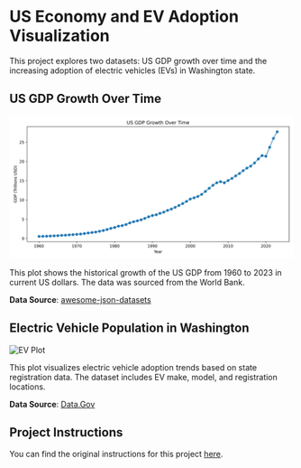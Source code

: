 # US Economy and EV Adoption Visualization

This project explores two datasets: US GDP growth over time and the increasing adoption of electric vehicles (EVs) in Washington state.

## US GDP Growth Over Time

![US GDP](us_gdp_growth.png)

This plot shows the historical growth of the US GDP from 1960 to 2023 in current US dollars. The data was sourced from the World Bank.

**Data Source**: [awesome-json-datasets](https://api.worldbank.org/v2/countries/USA/indicators/NY.GDP.MKTP.CD?per_page=5000&format=json)

## Electric Vehicle Population in Washington

![EV Plot](ev_population_plot.png)

This plot visualizes electric vehicle adoption trends based on state registration data. The dataset includes EV make, model, and registration locations.

**Data Source**: [Data.Gov](https://catalog.data.gov/dataset/electric-vehicle-population-data)

## Project Instructions

You can find the original instructions for this project [here](https://github.com/mikeizbicki/cmc-csci040/tree/2025spring/project_02_visualizing_datasets).
